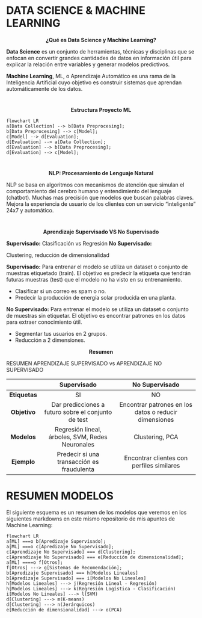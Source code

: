 
# DATA SCIENCE & MACHINE LEARNING
</strong></p>
<p align = center><strong>
¿Qué es Data Science y Machine Learning?
</strong></p>
<strong>Data Science</strong> es un conjunto de herramientas, técnicas y disciplinas que se enfocan en convertir grandes cantidades de datos en información útil para explicar la relación entre variables y generar modelos predictivos.

<strong>Machine Learning</strong>, ML, o Aprendizaje Automático es una rama de la Inteligencia Artificial cuyo objetivo es construir sistemas que aprendan automáticamente de los datos.

#
</strong></p>
<p align = center><strong>
Estructura Proyecto ML
</strong></p>

```mermaid
flowchart LR
a[Data Collection] --> b[Data Preprocesing];
b[Data Preprocesing] --> c[Model];
c[Model] --> d[Evaluation];
d[Evaluation] --> a[Data Collection];
d[Evaluation] --> b[Data Preprocesing];
d[Evaluation] --> c[Model];
```
#
</strong></p>
<p align = center><strong>
NLP: Procesamiento de Lenguaje Natural
</strong></p>
NLP se basa en algoritmos con mecanismos de atención que simulan el comportamiento del cerebro humano y entendimiento del lenguaje (chatbot).
Muchas mas precisión que modelos que buscan palabras claves.
Mejora la experiencia de usuario de los clientes con un servicio “inteligente” 24x7 y automático.

#

<p align = center><strong>
Aprendizaje Supervisado VS No Supervisado
</strong></p>
<strong>Supervisado:</strong> Clasificación vs Regresión
<strong>No Supervisado:</strong></p> Clustering, reducción de dimensionalidad
</strong></p>

<strong>Supervisado:</strong> Para entrenar el modelo se utiliza un dataset o conjunto de muestras etiquetado (train).
El objetivo es predecir la etiqueta que tendrán futuras muestras (test) que el modelo no ha visto en su entrenamiento.
- Clasificar si un correo es spam o no.
- Predecir la producción de energía solar producida en una planta.



<strong>No Supervisado:</strong> Para entrenar el modelo se utiliza un dataset o conjunto de muestras sin etiquetar.
El objetivo es encontrar patrones en los datos para extraer conocimiento útil.
- Segmentar tus usuarios en 2 grupos.
- Reducción a 2 dimensiones.

<p align = center><strong>
Resumen
</strong></p>
RESUMEN APRENDIZAJE SUPERVISADO vs APRENDIZAJE NO SUPERVISADO

| | <strong>Supervisado</strong> | <strong>No Supervisado</strong> |
| :---: | :---: | :---: |
| <strong>Etiquetas</strong> | SI | NO |
| <strong>Objetivo</strong> | Dar predicciones a futuro sobre el conjunto de test | Encontrar patrones en los datos o reducir dimensiones |
| <strong>Modelos</strong> | Regresión lineal, árboles, SVM, Redes Neuronales | Clustering, PCA |
| <strong>Ejemplo</strong> | Predecir si una transacción es fraudulenta | Encontrar clientes con perfiles similares |

#
# RESUMEN MODELOS

El siguiente esquema es un resumen de los modelos que veremos en los siguientes markdowns en este mismo repositorio de mis apuntes de Machine Learning:

```mermaid
flowchart LR
a[ML] ===o b[Apredizaje Supervisado];
a[ML] ===o c[Apredizaje No Supervisado];
c[Aprendizaje No Supervisado] === d[Clustering];
c[Aprendizaje No Supervisado] === e[Reducción de dimensionalidad];
a[ML] ====o f[Otros];
f[Otros] ---> g[Sistemas de Recomendación];
b[Apredizaje Supervisado] === h[Modelos Lineales]
b[Apredizaje Supervisado] === i[Modelos No Lineales]
h[Modelos Lineales] ---> j(Regresión Lineal - Regresión)
h[Modelos Lineales] ---> k(Regresión Logística - Clasificación)
i[Modelos No Lineales] ---> l(SVM)
d[Clustering] ---> m(K-means)
d[Clustering] ---> n(Jerárquicos)
e[Reducción de dimensionalidad] ---> o(PCA)
```

